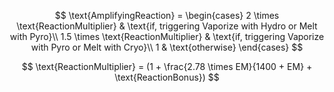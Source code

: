 $$
\text{AmplifyingReaction} = \begin{cases}
  2 \times \text{ReactionMultiplier} & \text{if, triggering Vaporize with Hydro or Melt with Pyro}\\
  1.5 \times \text{ReactionMultiplier} & \text{if, triggering Vaporize with Pyro or Melt with Cryo}\\
  1 & \text{otherwise} \end{cases}
$$

$$
\text{ReactionMultiplier} = (1 + \frac{2.78 \times EM}{1400 + EM} + \text{ReactionBonus})
$$
